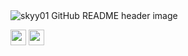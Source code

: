 <img src="https://i.imgur.com/Pl5gTds.jpg" alt="skyy01 GitHub README header image">
<p><a href="https://twitter.com/okebangjagoo"><img src="https://img.shields.io/badge/twitter-%231DA1F2.svg?&style=for-the-badge&logo=twitter&logoColor=white" height=25></a> <a href="https://www.instagram.com/os.skyyy/?hl=id"><img src="https://img.shields.io/badge/instagram-%23E4405F.svg?&style=for-the-badge&logo=instagram&logoColor=white" height=25></a>
